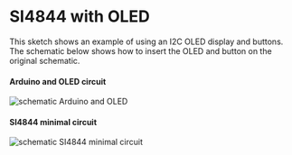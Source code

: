# SI4844 with OLED

This sketch shows an example of using an I2C OLED display and buttons.
The schematic below shows how to insert the OLED and button on the original schematic. 

#### Arduino and OLED circuit

![schematic Arduino and OLED](../../extras/images/schematic_Arduino_circuit.png)

#### SI4844 minimal circuit

![schematic SI4844 minimal circuit](../../extras/images/SI4827_BASIC_SETUP.jpg)
